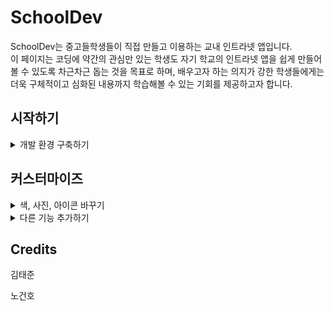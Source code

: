 # SchoolDev

SchoolDev는 중고들학생들이 직접 만들고 이용하는 교내 인트라넷 앱입니다.  
이 페이지는 코딩에 약간의 관심만 있는 학생도 자기 학교의 인트라넷 앱을 쉽게 만들어볼 수 있도록 차근차근 돕는 것을 목표로 하며, 배우고자 하는 의지가 강한 학생들에게는 더욱 구체적이고 심화된 내용까지 학습해볼 수 있는 기회를 제공하고자 합니다.


## 시작하기
<details><summary>개발 환경 구축하기</summary>
    <div>
        <p>
            <li><a href="_posts/2019-12-10-start-androidstudio.md"> 깃과 깃허브란?</a></li>
    		<li><a href="_posts/2019-12-10-start-androidstudio.md"> Android Studio 설치</a></li>
    		<li><a href="_posts/2019-12-10-start-androidstudio.md"> Flutter 설치</a></li>
    		<li><a href="gh-pages/start-2.md"> Flutter 플러그인 설치</a></li>
    		<li><a href="gh-pages/start-3.md"> Firebase 설정하기</a></li>    
		</p>
    </div>
</details>



## 커스터마이즈

<details><summary>색, 사진, 아이콘 바꾸기</summary>
<p>
    <li> <a href="gh-pages/start-1.md"> Android Studio 설치</a></li>
    <li> <a href="gh-pages/start-2.md"> Flutter플러그인 설치</a></li>
    <li> <a href="gh-pages/start-3.md"> Firebase 설정하기</a></li>    
</p>
</details>

<details><summary>다른 기능 추가하기</summary>
<p>
    <li> <a href="gh-pages/start-1.md"> Android Studio 설치</a></li>
    <li> <a href="gh-pages/start-2.md"> Flutter플러그인 설치</a></li>
    <li> <a href="gh-pages/start-3.md"> Firebase 설정하기</a></li>    
</p>
</details>

## Credits

김태준

노건호